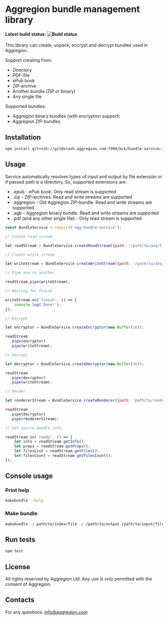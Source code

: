 # Aggregion bundle management library

#### Latest build status: ![Build status](https://bamboo.aggregion.com/plugins/servlet/buildStatusImage/AG-BS)

This library can create, unpack, encrypt and decrypt bundles used in Aggregion.

Support creating from:
* Directory
* PDF-file
* ePub book
* ZIP-archive
* Another bundle (ZIP or binary)
* Any single file

Supported bundles:
* Aggregion binary bundles (with encryption support)
* Aggregion ZIP-bundles

## Installation

```sh
npm install git+ssh://git@stash.aggregion.com:7999/bck/bundle-service-js.git --save
```

## Usage


Service automatically resolves types of input and output by file extension or if passed path is a directory. So, supported extensions are:

* .epub - ePub book. Only read stream is supported
* .zip - ZIP-archives. Read and write streams are supported
* .aggregion - Old Aggregion ZIP-bundle. Read and write streams are supported
* .agb - Aggregion binary bundle. Read and write streams are supported
* .pdf (and any other single file) - Only read stream is supported

```javascript
const BundleService = require('agg-bundle-service');

// Create read stream

let readStream = BundleService.createReadStream({path: '/path/to/any/file/or/directory/example.epub'});

// Create write stream

let writeStream = BundleService.createWriteStream({path: '/path/to/any/file/example.agb', info: {someInfoToMix: 'info'}});

// Pipe one to another

readStream.pipe(writeStream);

// Waiting for finish

writeStream.on('finish', () => {
    console.log('Done!');
});

// Encrypt

let encryptor = BundleService.createEncryptor(new Buffer(16));

readStream
  .pipe(encryptor)
  .pipe(writeStream);

// Decrypt

let decryptor = BundleService.createDecryptor(new Buffer(16));

readStream
  .pipe(decryptor)
  .pipe(writeStream);

// Render

let rendererStream = BundleService.createRenderer({path: 'path/to/render.pdf', pages: [1, 2, '3-10']});

readStream
  .pipe(decryptor)
  .pipe(rendererStream);

// Get source bundle info

readStream.on('ready', () => {
    let info = readStream.getInfo();
    let props = readStream.getProps();
    let filesList = readStream.getFiles();
    let filesCount = readStream.getFilesCount();
});

```
## Console usage

### Print help

```sh
makebundle --help
```
### Make bundle

```sh
makebundle -i path/to/index/file -o /path/to/output /path/to/input/file/or/directory
```

## Run tests

```sh
npm test
```
## License

All rights reserved by Aggregion Ltd. Any use is only permitted with the consent of Aggregion.

## Contacts

For any questions: info@aggregion.com
